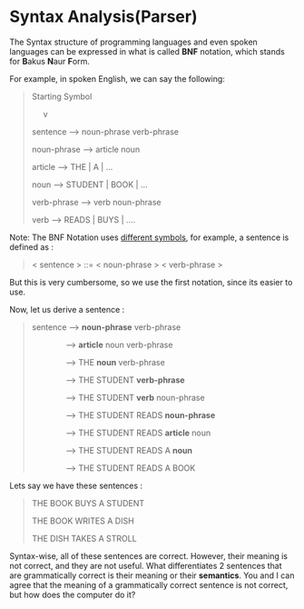 # Syntax Analysis(Parser)

The Syntax structure of programming languages and even spoken languages
can be expressed in what is called **BNF** notation, which stands 
for **B**akus **N**aur **F**orm. 

For example, in spoken English, we can say the following:
> Starting Symbol
>
> &nbsp;&nbsp;&nbsp;&nbsp;&nbsp;v
>
> sentence --> noun-phrase	verb-phrase
>
> noun-phrase --> article	noun 
>
> article --> THE | A | ...
> 
> noun --> STUDENT | BOOK | ...
>
> verb-phrase --> verb noun-phrase 
>
> verb --> READS | BUYS | ....

Note: The BNF Notation uses [different symbols](https://en.wikipedia.org/wiki/Backus%E2%80%93Naur_form#Example),
for example, a sentence is defined as :

> \< sentence \> ::= \< noun-phrase \>	\< verb-phrase \>

But this is very cumbersome, so we use the first notation, since its
easier to use. 

Now, let us derive a sentence : 

> sentence --> **noun-phrase** verb-phrase 
>
> &nbsp;&nbsp;&nbsp;&nbsp;&nbsp;&nbsp;&nbsp;&nbsp;&nbsp;&nbsp;&nbsp;&nbsp;&nbsp;&nbsp; -->
> **article** noun verb-phrase
>
>  &nbsp;&nbsp;&nbsp;&nbsp;&nbsp;&nbsp;&nbsp;&nbsp;&nbsp;&nbsp;&nbsp;&nbsp;&nbsp;&nbsp; -->
> THE **noun** verb-phrase
>
> &nbsp;&nbsp;&nbsp;&nbsp;&nbsp;&nbsp;&nbsp;&nbsp;&nbsp;&nbsp;&nbsp;&nbsp;&nbsp;&nbsp; -->
> THE STUDENT **verb-phrase**
>
>  &nbsp;&nbsp;&nbsp;&nbsp;&nbsp;&nbsp;&nbsp;&nbsp;&nbsp;&nbsp;&nbsp;&nbsp;&nbsp;&nbsp; -->
> THE STUDENT **verb** noun-phrase
>
> &nbsp;&nbsp;&nbsp;&nbsp;&nbsp;&nbsp;&nbsp;&nbsp;&nbsp;&nbsp;&nbsp;&nbsp;&nbsp;&nbsp; -->
> THE STUDENT READS **noun-phrase**
> 
> &nbsp;&nbsp;&nbsp;&nbsp;&nbsp;&nbsp;&nbsp;&nbsp;&nbsp;&nbsp;&nbsp;&nbsp;&nbsp;&nbsp; -->
> THE STUDENT READS **article** noun
>
>  &nbsp;&nbsp;&nbsp;&nbsp;&nbsp;&nbsp;&nbsp;&nbsp;&nbsp;&nbsp;&nbsp;&nbsp;&nbsp;&nbsp; -->
> THE STUDENT READS A **noun**
>
>  &nbsp;&nbsp;&nbsp;&nbsp;&nbsp;&nbsp;&nbsp;&nbsp;&nbsp;&nbsp;&nbsp;&nbsp;&nbsp;&nbsp; -->
> THE STUDENT READS A BOOK

Lets say we have these sentences :

> THE BOOK BUYS A STUDENT
>
> THE BOOK WRITES A DISH
>
> THE DISH TAKES A STROLL

Syntax-wise, all of these sentences are correct. However, their meaning 
is not correct, and they are not useful. What differentiates 2
sentences that are grammatically correct is their meaning or their 
**semantics**. You and I can agree that the meaning of a grammatically 
correct sentence is not correct, but how does the computer do it?

